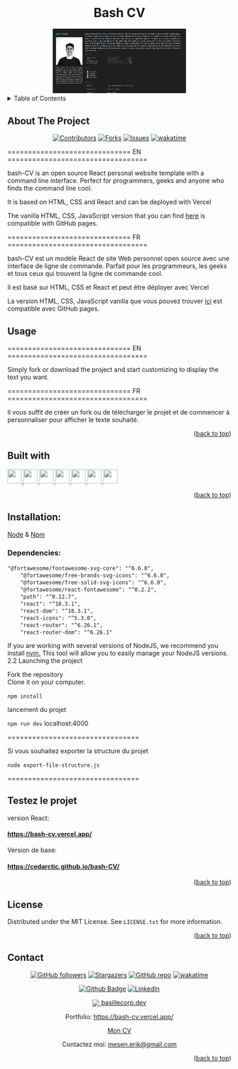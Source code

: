 <div align="center">
</div>
<a name="readme-top"></a>

<!-- PROJECT LOGO -->
<br />
<div align="center">
  <h1>Bash CV</h1>
  <a href="https://github.com/Erik-42">
    <img src="./src//assets/logos/screenshot.png" alt="Logo ArgentBank" width="300">
  </a>
</div>

<!-- TABLE OF CONTENTS -->
<details>
  <summary>Table of Contents</summary>
  <ol>
    <li> <a href="#about-the-project">About The Project</a></li>
    <li><a href="#built-with">Built With</a></li>
    <li><a href="#testez-le-projet">Testez le projet</a></li>
    <li><a href="#license">License</a></li>
    <li><a href="#contact">Contact</a></li>
  </ol>
</details>

<!-- ABOUT THE PROJECT -->

## About The Project

<div align="center">

[![Contributors][contributors-shield]][contributors-url]
[![Forks][forks-shield]][forks-url]
[![Issues][issues-shield]][issues-url]
[![wakatime](https://wakatime.com/badge/user/f84d00d8-fee3-4ca3-803d-3daa3c7053a5/project/d575968c-3ec6-4505-9a5b-891cd73d1127.svg)](https://wakatime.com/badge/user/f84d00d8-fee3-4ca3-803d-3daa3c7053a5/project/d575968c-3ec6-4505-9a5b-891cd73d1127)

</div>

============================== EN ==================================

bash-CV is an open source React personal website template with a command line interface.
Perfect for programmers, geeks and anyone who finds the command line cool.

It is based on HTML, CSS and React and can be deployed with Vercel

The vanilla HTML, CSS, JavaScript version that you can find <a href='https://github.com/CedArctic/bash-CV'>here</a> is compatible with GitHub pages.

============================== FR ==================================

bash-CV est un modèle React de site Web personnel open source avec une interface de ligne de commande.
Parfait pour les programmeurs, les geeks et tous ceux qui trouvent la ligne de commande cool.

Il est basé sur HTML, CSS et React et peut être déployer avec Vercel

La version HTML, CSS, JavaScript vanilla que vous pouvez trouver <a href='https://github.com/CedArctic/bash-CV'>ici</a> est compatible avec GitHub pages.

## Usage

============================== EN ==================================

Simply fork or download the project and start customizing to display the text you want.

============================== FR ==================================

Il vous suffit de créer un fork ou de télécharger le projet et de commencer à personnaliser pour afficher le texte souhaité.

<p align="right">(<a href="#readme-top">back to top</a>)</p>

## Built with

<p> </p>
<a href=https://github.com/Erik-42?tab=repositories&q=&type=&language=html&sort= > <img width ='32px' height='32px' src ='https://raw.githubusercontent.com/rahulbanerjee26/githubAboutMeGenerator/main/icons/html.svg'> </a>
<a href=https://github.com/Erik-42?tab=repositories&q=&type=&language=css&sort= > <img width ='32px' height='32px' src ='https://raw.githubusercontent.com/rahulbanerjee26/githubAboutMeGenerator/main/icons/css.svg'> </a>
<a href= https://github.com/Erik-42?tab=repositories&q=&type=&language=sass&sort= > <img width ='32px' height='32px' src ='https://raw.githubusercontent.com/rahulbanerjee26/githubAboutMeGenerator/main/icons/sass.svg'> </a>
<a href=https://github.com/Erik-42?tab=repositories&q=&type=&language=javascript&sort= > <img width ='32px' height='32px' src ='https://raw.githubusercontent.com/rahulbanerjee26/githubAboutMeGenerator/main/icons/javascript.svg'> </a>
<a href=https://github.com/Erik-42?tab=repositories&q=&type=&language=reactjs&sort= > <img width ='32px' height='32px' src ='https://raw.githubusercontent.com/rahulbanerjee26/githubAboutMeGenerator/main/icons/reactjs.svg'> </a>
<a href= https://github.com/Erik-42?tab=repositories&q=&type=&language=github&sort= > <img width ='32px' height='32px' src ='https://raw.githubusercontent.com/rahulbanerjee26/githubAboutMeGenerator/main/icons/github.svg'> </a>
<a href= https://github.com/Erik-42?tab=repositories&q=&type=&language=figma&sort= > <img width ='32px' height='32px' src ='https://raw.githubusercontent.com/rahulbanerjee26/githubAboutMeGenerator/main/icons/figma.svg'> </a>

<p align="right">(<a href="#readme-top">back to top</a>)</p>

## Installation:

<a href=https://nodejs.org>Node</a> & <a href=https://npmjs.com>Npm</a>

### Dependencies:

    "@fortawesome/fontawesome-svg-core": "^6.6.0",
    	"@fortawesome/free-brands-svg-icons": "^6.6.0",
    	"@fortawesome/free-solid-svg-icons": "^6.6.0",
    	"@fortawesome/react-fontawesome": "^0.2.2",
    	"path": "^0.12.7",
    	"react": "^18.3.1",
    	"react-dom": "^18.3.1",
    	"react-icons": "^5.3.0",
    	"react-router": "^6.26.1",
    	"react-router-dom": "^6.26.1"

If you are working with several versions of NodeJS, we recommend you install <a href=https://github.com/nvm-sh/nvm>nvm.</a> This tool will allow you to easily manage your NodeJS versions.
2.2 Launching the project

Fork the repository<br>
Clone it on your computer.<br>

`npm install`

lancement du projet

`npm run dev` localhost:4000

================================

Si vous souhaitez exporter la structure du projet

`node export-file-structure.js`

================================

## Testez le projet

version React:

#### https://bash-cv.vercel.app/

Version de base:<br>

#### https://cedarctic.github.io/bash-CV/

<p align="right">(<a href="#readme-top">back to top</a>)</p>

## License

Distributed under the MIT License. See `LICENSE.txt` for more information.

<p align="right">(<a href="#readme-top">back to top</a>)</p>

## Contact

<div align="center">

[![GitHub followers][github followers-shield]][github followers-url]
[![Stargazers][stars-shield]][stars-url]
[![GitHub repo][github repo-shield]][github repo-url]
[![wakatime][wakatime-shield]][wakatime-url]

[![Github Badge][github badge-shield]][github badge-url]
[![LinkedIn][linkedin-shield]][linkedin-url]

<a href = 'https://basillecorp.dev'> <img width = '32px' align= 'center' src="https://raw.githubusercontent.com/rahulbanerjee26/githubAboutMeGenerator/main/icons/portfolio.png"/> basillecorp.dev</a>

Portfolio: https://bash-cv.vercel.app/

<a href="https://www.figma.com/design/H17d3Plq2fxppmKcQXfB0p/Cv-Eric-Breteau?m=auto&t=enkiu3089axN0tBm-1">Mon CV</a>

Contactez moi: mesen.erik@gmail.com

</div>

<p align="right">(<a href="#readme-top">back to top</a>)</p>

<!-- MARKDOWN LINKS & IMAGES -->
<!-- https://www.markdownguide.org/basic-syntax/#reference-style-links -->

[product-screenshot]: ./images/screenshot.png
[wakatime-shield]: https://wakatime.com/badge/user/f84d00d8-fee3-4ca3-803d-3daa3c7053a5.svg
[wakatime-url]: https://wakatime.com/@f84d00d8-fee3-4ca3-803d-3daa3c7053a5
[github badge-shield]: https://img.shields.io/badge/Github-Erik--42-155?style=for-the-badge&logo=github
[github badge-url]: https://github.com/Erik-42
[github repo-shield]: https://img.shields.io/badge/Repositories-48-blue
[github repo-url]: https://github.com/Erik-42/Erik-42?tab=repositories
[github repo file count (file type)-shield]: https://img.shields.io/github/directory-file-count/Erik-42/bash-cv
[github repo file count (file type)-url]: https://github.com/directory-file-count/Erik-42/bash-cv
[github followers-shield]: https://img.shields.io/github/followers/Erik-42
[github followers-url]: https://github.com/followers/Erik-42
[github all releases-shield]: https://github.com/Erik-42/bash-cv/total
[github all releases-url]: https://github.com/Erik-42/bash-cv/releases
[github repo size-shield]: https://img.shields.io/github/repo-size/Erik-42/bash-cv
[github repo size-url]: https://github.com/Erik-42/bash-cv
[contributors-shield]: https://img.shields.io/github/contributors/Erik-42/bash-cv
[contributors-url]: https://github.com/Erik-42/bash-cv/graphs/contributors
[forks-shield]: https://img.shields.io/github/forks/Erik-42/bash-cv
[forks-url]: https://github.com/Erik-42/bash-cv/forks
[stars-shield]: https://img.shields.io/github/stars/Erik-42
[stars-url]: https://github.com/Erik-42?tab=stars
[issues-shield]: https://img.shields.io/github/issues-raw/Erik-42/bash-cv
[issues-url]: https://github.com/Erik-42/bash-cv/issues
[license-shield]: https://img.shields.io/github/license/Erik-42/bash-cv
[license-url]: https://github.com/Erik-42/bash-cv/blob/master/LICENSE.txt
[linkedin-shield]: https://img.shields.io/badge/-LinkedIn-black.svg?style=for-the-badge&logo=linkedin&colorB=555
[linkedin-url]: https://www.linkedin.com/in/erik-mesen/
[html-shield]: https://img.shields.io/badge/-LinkedIn-black.svg?style=for-the-badge&logo=linkedin&colorB=555
[html-url]: https://html.spec.whatwg.org/
[css-shield]: https://img.shields.io/badge/-LinkedIn-black.svg?style=for-the-badge&logo=linkedin&colorB=555
[css-url]: https://www.w3.org/TR/CSS/#css
[javascript-shield]: https://img.shields.io/badge/-LinkedIn-black.svg?style=for-the-badge&logo=linkedin&colorB=555
[javascript-url]: https://www.ecma-international.org/publications-and-standards/standards/ecma-262/
